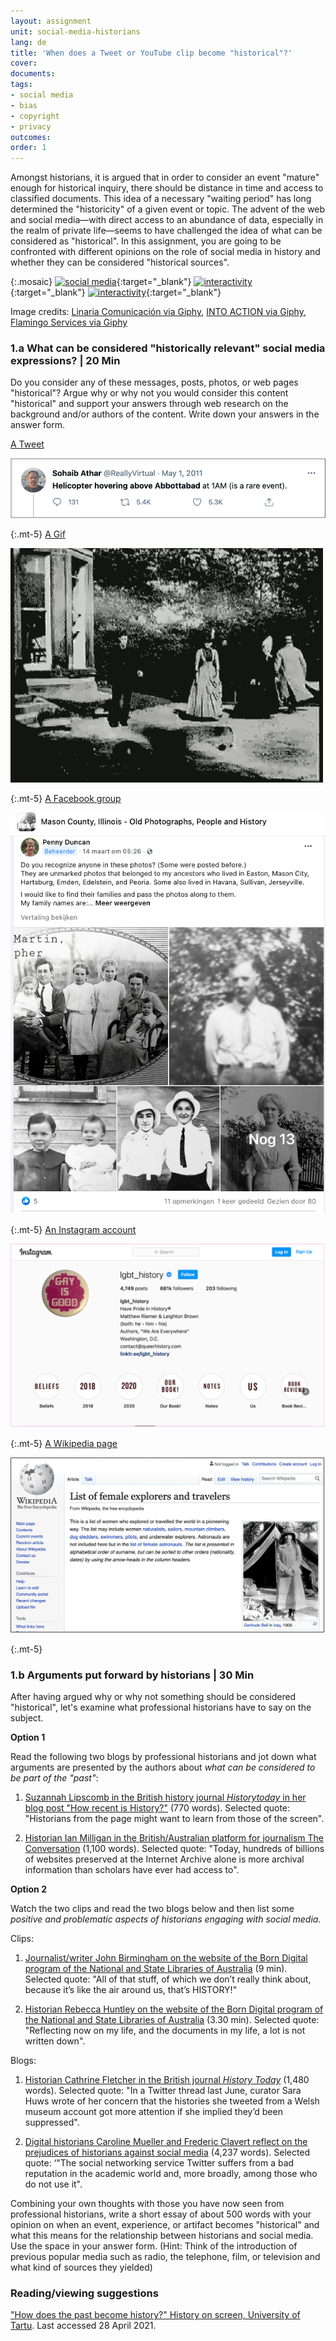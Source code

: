 ```yaml
---
layout: assignment
unit: social-media-historians
lang: de
title: 'When does a Tweet or YouTube clip become "historical"?'
cover:
documents:
tags:
- social media
- bias
- copyright
- privacy
outcomes:
order: 1
---
```


Amongst historians, it is argued that in order to consider an event "mature" enough for historical inquiry, there should be distance in time and access to classified documents. This idea of a necessary "waiting period" has long  determined the "historicity" of a given event or topic. The advent of the web and social media—with direct access to an abundance of data, especially in the realm of private life—seems to have challenged the idea of what can be considered as "historical". In this assignment, you are going to be confronted with different opinions on the role of social media in history and whether they can be considered "historical sources".

{:.mosaic}
[![social media](https://media.giphy.com/media/rB8CbdO6xSJofmOAKL/giphy.webp "Linaria Comunicación via Giphy")](https://giphy.com/gifs/comunicacion-linaria-linariacomunicacion-rB8CbdO6xSJofmOAKL){:target="_blank"}
[![interactivity](https://media.giphy.com/media/gIMdqhwG5Xa45Mb2Ex/giphy.webp "INTO ACTION via Giphy")](https://giphy.com/gifs/IntoAction-covid-fake-news-misinformation-gIMdqhwG5Xa45Mb2Ex){:target="_blank"}
[![interactivity](https://media.giphy.com/media/jQmn1Dkw55R3cjm3eC/giphy.webp "Flamingo Services via Giphy")](https://giphy.com/gifs/instagram-hearts-likes-jQmn1Dkw55R3cjm3eC){:target="_blank"}

Image credits:
[Linaria Comunicación via Giphy](https://media.giphy.com/media/rB8CbdO6xSJofmOAKL/giphy.gif),
[INTO ACTION via Giphy](https://media.giphy.com/media/gIMdqhwG5Xa45Mb2Ex/giphy.gif),
[Flamingo Services via Giphy](https://media.giphy.com/media/jQmn1Dkw55R3cjm3eC/giphy.gif)

<!-- more -->

<!-- briefing-student -->

### 1.a What can be considered "historically relevant" social media expressions?  | 20 Min
<!-- section-contents -->

Do you consider any of these messages, posts, photos, or web pages "historical"? Argue why or why not you would consider this content "historical" and support your answers through web research on the background and/or authors of the content. Write down your answers in the answer form.


[A Tweet](https://www.bbc.com/news/technology-13257940)

![tweetbinladen](../../assets/images/social-media/tweetbinladen.png)

{:.mt-5}
[A Gif](https://media.giphy.com/media/LMeVjYYdUkOoE/giphy.gif)

![firstfilm](../../assets/images/social-media/firstfilm.gif)

{:.mt-5}
[A Facebook group](https://www.facebook.com/groups/1500687070143366)

![facebook](../../assets/images/social-media/facebook.png)

{:.mt-5}
[An Instagram account](https://www.instagram.com/lgbt_history/)

![pink](../../assets/images/social-media/pink.png)

{:.mt-5}
[A Wikipedia page](https://en.wikipedia.org/wiki/List_of_female_explorers_and_travelers)

![wiki](../../assets/images/social-media/wiki.png)

{:.mt-5}

<!-- section -->

### 1.b Arguments put forward by historians | 30 Min
<!-- section-contents -->
After having argued why or why not something should be considered "historical", let's examine what professional historians have to say on the subject.

**Option 1**

Read the following two blogs by professional historians and jot down what arguments are presented by the authors about *what can be considered to be part of the "past"*:

1. [Suzannah Lipscomb in the British history journal *Historytoday* in her blog post "How recent is History?"](https://www.historytoday.com/how-recent-history) (770 words).
Selected quote: "Historians from the page might want to learn from those of the screen".

2. [Historian Ian Milligan in the British/Australian platform for journalism The Conversation](https://theconversation.com/historians-archival-research-looks-quite-different-in-the-digital-age-121096) (1,100 words).
Selected quote: "Today, hundreds of billions of websites preserved at the Internet Archive alone is more archival information than scholars have ever had access to".

**Option 2**

Watch the two clips and read the two blogs below and then list some *positive and problematic aspects of historians engaging with social media.*

Clips:

1. [Journalist/writer John Birmingham on the website of the Born Digital program of the National and State Libraries of Australia](https://youtu.be/p9BmO-HLcVk) (9 min).
Selected quote: "All of that stuff, of which we don’t really think about, because it’s like the air around us, that’s HISTORY!"

2. [Historian Rebecca Huntley on the website of the Born Digital program of the National and State Libraries of Australia](https://www.youtube.com/watch?v=hR9VQPfNHaE&feature=youtu.be) (3.30 min).
Selected quote: "Reflecting now on my life, and the documents in my life, a lot is not written down".

Blogs:

1. [Historian Cathrine Fletcher in the British journal *History Today*](https://www.historytoday.com/archive/head-head/social-media-good-history) (1,480 words).
Selected quote: "In a Twitter thread last June, curator Sara Huws wrote of her concern that the histories she tweeted from a Welsh museum account got more attention if she implied they’d been suppressed".

2. [Digital historians Caroline Mueller and Frederic Clavert reflect on the prejudices of historians against social media](https://www.historytoday.com/archive/head-head/social-media-good-history) (4,237 words).
Selected quote: ‘"The social networking service Twitter suffers from a bad reputation in the academic world and, more broadly, among those who do not use it".

Combining your own thoughts with those you have now seen from professional historians, write a short essay of about 500 words with your opinion on when an event, experience, or artifact becomes "historical" and what this means for the relationship between historians and social media. Use the space in your answer form.
(Hint: Think of the introduction of previous popular media such as radio, the telephone, film, or television and what kind of sources they yielded)

<!-- section -->

### Reading/viewing suggestions
<!-- section-contents -->
["How does the past become history?" History on screen, University of Tartu](https://ajalugu.haridusekraanil.ee/en/theoretical/time-together/how-does-the-past-form-the-history). Last accessed 28 April 2021.



<!-- briefing-teacher -->
